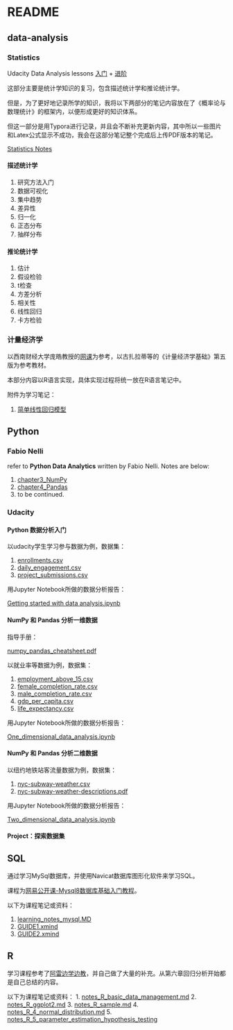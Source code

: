 # README

## data-analysis

### Statistics

Udacity Data Analysis lessons [入门](https://mubu.com/doc/2nOkGMljsl) + [进阶](https://mubu.com/doc/3rir3GN6Ll)

这部分主要是统计学知识的复习，包含描述统计学和推论统计学。

但是，为了更好地记录所学的知识，我将以下两部分的笔记内容放在了《概率论与数理统计》的框架内，以便形成更好的知识体系。

但这一部分是用Typora进行记录，并且会不断补充更新内容，其中所以一些图片和Latex公式显示不成功，我会在这部分笔记整个完成后上传PDF版本的笔记。

[Statistics Notes](https://github.com/agoclover/data-analysis/blob/master/statistics/Statistics%20Notes.md)

#### 描述统计学

1. 研究方法入门
2. 数据可视化
3. 集中趋势
4. 差异性
5. 归一化
6. 正态分布
7. 抽样分布

#### 推论统计学

1. 估计
2. 假设检验
3. t检查
4. 方差分析
5. 相关性
6. 线性回归
7. 卡方检验

### 计量经济学

以西南财经大学庞皓教授的[网课](https://www.bilibili.com/video/av16155564)为参考，以古扎拉蒂等的《计量经济学基础》第五版为参考教材。

本部分内容以R语言实现，具体实现过程将统一放在R语言笔记中。

附件为学习笔记：

1. [简单线性回归模型](https://github.com/agoclover/data-analysis/blob/master/statistics/2%E7%AE%80%E5%8D%95%E7%BA%BF%E6%80%A7%E5%9B%9E%E5%BD%92%E6%A8%A1%E5%9E%8B.xmind)

## Python

### Fabio Nelli

refer to **Python Data Analytics** written by Fabio Nelli. Notes are below:

1. [chapter3\_NumPy](https://github.com/agoclover/data-analysis/blob/master/python/notes_chapter3_numpy.md)
2. [chapter4\_Pandas](https://github.com/agoclover/data-analysis/blob/master/python/notes_chapter4_pandas.md)
3. to be continued.

### Udacity

#### Python 数据分析入门

以udacity学生学习参与数据为例，数据集：

1. [enrollments.csv](https://github.com/agoclover/data-analysis/blob/master/python/enrollments.csv)
2. [daily\_engagement.csv](https://github.com/agoclover/data-analysis/blob/master/python/daily_engagement.csv)
3. [project\_submissions.csv](https://github.com/agoclover/data-analysis/blob/master/python/project_submissions.csv)

用Jupyter Notebook所做的数据分析报告：

[Getting started with data analysis.ipynb](https://github.com/agoclover/data-analysis/blob/master/python/Getting%20started%20with%20data%20analysis.ipynb)

#### NumPy 和 Pandas 分析一维数据

指导手册：

[numpy\_pandas\_cheatsheet.pdf](https://github.com/agoclover/data-analysis/blob/master/python/numpy_pandas_cheatsheet.pdf)

以就业率等数据为例，数据集：

1. [employment\_above\_15.csv](https://github.com/agoclover/data-analysis/blob/master/python/employment_above_15.csv)
2. [female\_completion\_rate.csv](https://github.com/agoclover/data-analysis/blob/master/python/female_completion_rate.csv)
3. [male\_completion\_rate.csv](https://github.com/agoclover/data-analysis/blob/master/python/male_completion_rate.csv)
4. [gdp\_per\_capita.csv](https://github.com/agoclover/data-analysis/blob/master/python/gdp_per_capita.csv)
5. [life\_expectancy.csv](https://github.com/agoclover/data-analysis/blob/master/python/life_expectancy.csv)

用Jupyter Notebook所做的数据分析报告：

[One\_dimensional\_data\_analysis.ipynb](https://github.com/agoclover/data-analysis/blob/master/python/One_dimensional_data_analysis.ipynb)

#### NumPy 和 Pandas 分析二维数据

以纽约地铁站客流量数据为例，数据集：

1. [nyc-subway-weather.csv](https://github.com/agoclover/data-analysis/blob/master/python/nyc-subway-weather.csv)
2. [nyc-subway-weather-descriptions.pdf](https://github.com/agoclover/data-analysis/blob/master/python/nyc-subway-weather-descriptions.pdf)

用Jupyter Notebook所做的数据分析报告：

[Two\_dimensional\_data\_analysis.ipynb](https://github.com/agoclover/data-analysis/blob/master/python/Two_dimensional_data_analysis.ipynb)

#### Project：探索数据集

## SQL

通过学习MySql数据库，并使用Navicat数据库图形化软件来学习SQL。

课程为[网易公开课-Mysql8数据库基础入门教程](https://study.163.com/course/courseMain.htm?courseId=1005932016)。

以下为课程笔记或资料：

1. [learning\_notes\_mysql.MD](https://github.com/agoclover/data-analysis/blob/master/sql/learning_notes_mysql.MD)
2. [GUIDE1.xmind](https://github.com/agoclover/data-analysis/blob/master/sql/GUIDE1.xmind)
3. [GUIDE2.xmind](https://github.com/agoclover/data-analysis/blob/master/sql/GUIDE2.xmind)

## R

学习课程参考了[阿雷边学边教](https://www.bilibili.com/video/av6268508)，并自己做了大量的补充。从第六章回归分析开始都是自己总结的内容。

以下为课程笔记或资料： 1. [notes\_R\_basic\_data\_management.md](https://github.com/agoclover/data-analysis/blob/master/R/notes_R_basic_data_management.md) 2. [notes\_R\_ggplot2.md](https://github.com/agoclover/data-analysis/blob/master/R/notes_R_ggplot2.md) 3. [notes\_R\_sample.md](https://github.com/agoclover/data-analysis/blob/master/R/notes_R_sample.md) 4. [notes\_R\_4\_normal\_distribution.md](https://github.com/agoclover/data-analysis/blob/master/R/notes_R_4_normal_distribution.md) 5. [notes\_R\_5\_parameter\_estimation\_hypothesis\_testing](https://github.com/agoclover/data-analysis/blob/master/R/notes_R_5_parameter_estimation_hypothesis%20_testing.md)

